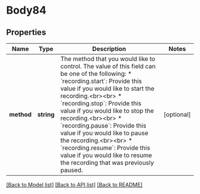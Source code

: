 # Body84

## Properties
Name | Type | Description | Notes
------------ | ------------- | ------------- | -------------
**method** | **string** | The method that you would like to control. The value of this field can be one of the following: * &#x60;recording.start&#x60;: Provide this value if you would like to start the recording.&lt;br&gt;&lt;br&gt; * &#x60;recording.stop&#x60;: Provide this value if you would like to stop the recording.&lt;br&gt;&lt;br&gt; * &#x60;recording.pause&#x60;: Provide this value if you would like to pause the recording.&lt;br&gt;&lt;br&gt; * &#x60;recording.resume&#x60;: Provide this value if you would like to resume the recording that was previously paused. | [optional] 

[[Back to Model list]](../README.md#documentation-for-models) [[Back to API list]](../README.md#documentation-for-api-endpoints) [[Back to README]](../README.md)



